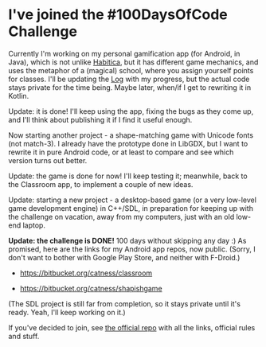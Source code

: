 # I've joined the #100DaysOfCode Challenge

Currently I'm working on my personal gamification app (for Android, in Java), which is not unlike [Habitica](https://habitica.com/), but it has different game mechanics, and uses the metaphor of a (magical) school, where you assign yourself points for classes. I'll be updating the [Log](log.md) with my progress, but the actual code stays private for the time being. Maybe later, when/if I get to rewriting it in Kotlin.

Update: it is done! I'll keep using the app, fixing the bugs as they come up, and I'll think about publishing it if I find it useful enough.

Now starting another project - a shape-matching game with Unicode fonts (not match-3). I already have the prototype done in LibGDX, but I want to rewrite it in pure Android code, or at least to compare and see which version turns out better.

Update: the game is done for now! I'll keep testing it; meanwhile, back to the Classroom app, to implement a couple of new ideas.

Update: starting a new project - a desktop-based game (or a very low-level game development engine) in C++/SDL, in preparation for keeping up with the challenge on vacation, away from my computers, just with an old low-end laptop.

**Update: the challenge is DONE!** 100 days without skipping any day :) As promised, here are the links for my Android app repos, now public. (Sorry, I don't want to bother with Google Play Store, and neither with F-Droid.)

* https://bitbucket.org/catness/classroom

* https://bitbucket.org/catness/shapishgame

(The SDL project is still far from completion, so it stays private until it's ready. Yeah, I'll keep working on it.)

If you've decided to join, see [the official repo](https://github.com/kallaway/100-days-of-code) with all the links, official rules and stuff. 

